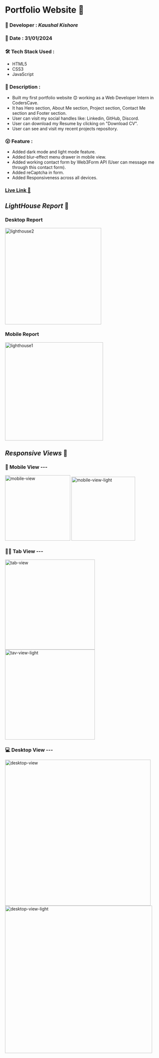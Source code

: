 # **Portfolio Website** :star2:       

### :santa: Developer : _Kaushal Kishore_
### :date: Date : 31/01/2024
### :hammer_and_wrench: Tech Stack Used : 
* HTML5
* CSS3
* JavaScript
### :memo: Description : 
* Built my first portfolio website 😊 working as a Web Developer Intern in CodersCave.
* It has Hero section, About Me section, Project section, Contact Me section and Footer section.
* User can visit my social handles like: Linkedin, GitHub, Discord.
* User can download my Resume by clicking on "Download CV".
* User can see and visit my recent projects repository. 
### :open_mouth: Feature : 
* Added dark mode and light mode feature.
* Added blur-effect menu drawer in mobile view.
* Added working contact form by Web3Form API (User can message me through this contact form).
* Added reCaptcha in form.
* Added Responsiveness across all devices.
### **<a href="https://my-portfolio-one-one.vercel.app/" target="_blank">Live Link :rocket:</a>**

## *LightHouse Report* 💨
### Desktop Report
<img width="317" alt="lighthouse2" src="https://github.com/KaushalSonic/my-portfolio-one/assets/88739514/2a66365d-1467-46c9-b07a-2cae476e630c"> <br>

### Mobile Report 
<img width="323" alt="lighthouse1" src="https://github.com/KaushalSonic/my-portfolio-one/assets/88739514/b73268f1-681d-4c61-b32b-47e106870c2e">

<br>

## *Responsive Views* 👀 
<h3> 📱 Mobile View --- </h3>
<img width="215" alt="mobile-view" src="https://github.com/KaushalSonic/my-portfolio-one/assets/88739514/2d0da408-7aed-43c2-adb8-6beaca085a26">
<img width="210" alt="mobile-view-light" src="https://github.com/KaushalSonic/my-portfolio-one/assets/88739514/c18465a9-f5c0-4b5c-ad00-010d811d605f">

<h3> 👨‍💻 Tab View --- </h3>
<img width="296" alt="tab-view" src="https://github.com/KaushalSonic/my-portfolio-one/assets/88739514/96ffb707-5063-4712-8242-d93d1454869b">
<img width="296" alt="tav-view-light" src="https://github.com/KaushalSonic/my-portfolio-one/assets/88739514/f01d1244-4e85-44d3-8ce2-c2fe5014d618">

<h3> 💻 Desktop View --- </h3>
<img width="480" alt="desktop-view" src="https://github.com/KaushalSonic/my-portfolio-one/assets/88739514/3109eed1-fbf5-46a9-b809-0abe7e76828b">
<img width="485" alt="desktop-view-light" src="https://github.com/KaushalSonic/my-portfolio-one/assets/88739514/9b26fad8-1fe2-4dbf-9a78-2d3a103c96ea">
